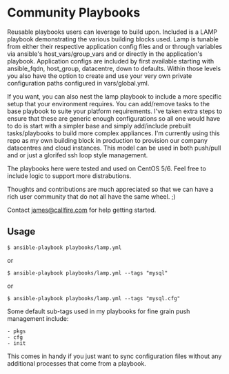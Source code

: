 # Community Playbooks

Reusable playbooks users can leverage to build upon. Included is a LAMP playbook demonstrating the various building blocks used. Lamp is tunable from either their respective application config files and or through variables via ansible's host_vars/group_vars and or directly in the application's playbook. Application configs are included by first available starting with ansible_fqdn, host_group, datacentre, down to defaults. Within those levels you also have the option to create and use your very own private configuration paths configured in vars/global.yml.

If you want, you can also nest the lamp playbook to include a more specific setup that your environment requires. You can add/remove tasks to the base playbook to suite your platform requirements. I've taken extra steps to ensure that these are generic enough configurations so all one would have to do is start with a simpler base and simply add/include prebuilt tasks/playbooks to build more complex appliances. I'm currently using this repo as my own building block in production to provision our company datacentres and cloud instances. This model can be used in both push/pull and or just a glorifed ssh loop style management.

The playbooks here were tested and used on CentOS 5/6. Feel free to include logic to support more distrabutions.

Thoughts and contributions are much appreciated so that we can have a rich user community that do not all have the same wheel. ;)

Contact james@callfire.com for help getting started.

## Usage

    $ ansible-playbook playbooks/lamp.yml

or

    $ ansible-playbook playbooks/lamp.yml --tags "mysql"

or 

    $ ansible-playbook playbooks/lamp.yml --tags "mysql.cfg"

Some default sub-tags used in my playbooks for fine grain push management include:

    - pkgs
    - cfg
    - init

This comes in handy if you just want to sync configuration files without any additional processes that come from a playbook.
